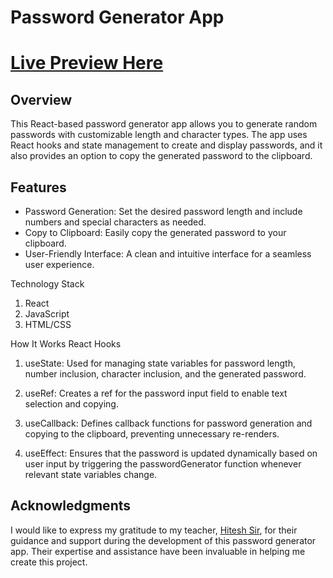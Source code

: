 # Password Generator App



# [Live Preview Here](https://shubhamkolape.github.io/PasswordGenerator/)


## Overview

This React-based password generator app allows you to generate random passwords with customizable length and character types. The app uses React hooks and state management to create and display passwords, and it also provides an option to copy the generated password to the clipboard.

## Features

- Password Generation: Set the desired password length and include numbers and special characters as needed.
- Copy to Clipboard: Easily copy the generated password to your clipboard.
- User-Friendly Interface: A clean and intuitive interface for a seamless user experience.

Technology Stack
1. React
2. JavaScript
3. HTML/CSS


How It Works
React Hooks
1. useState: Used for managing state variables for password length, number inclusion, character inclusion, and the generated password.

2. useRef: Creates a ref for the password input field to enable text selection and copying.

3. useCallback: Defines callback functions for password generation and copying to the clipboard, preventing unnecessary re-renders.

4. useEffect: Ensures that the password is updated dynamically based on user input by triggering the passwordGenerator function whenever relevant state variables change.


 ## Acknowledgments

I would like to express my gratitude to my teacher, [Hitesh Sir](https://www.linkedin.com/in/hiteshchoudhary/), for their guidance and support during the development of this password generator app. Their expertise and assistance have been invaluable in helping me create this project.



